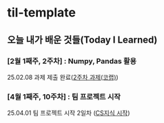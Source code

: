 # til-template

## 오늘 내가 배운 것들(Today I Learned)

### [2월 1째주, 2주차] : Numpy, Pandas 활용

25.02.08 과제 제출 완료([2주차 과제(코랩)](https://colab.research.google.com/drive/1JmPMYbT5zfyvt4jkf_bvic1iVQs-GOQ0?usp=sharing))

### [4월 1째주, 10주차] : 팀 프로젝트 시작

25.04.01 팀 프로젝트 시작 2일차 ([CS지식 시작](https://github.com/100-hours-a-week/2-woody-lee-til/blob/main/Apr/2025-04-01.md))